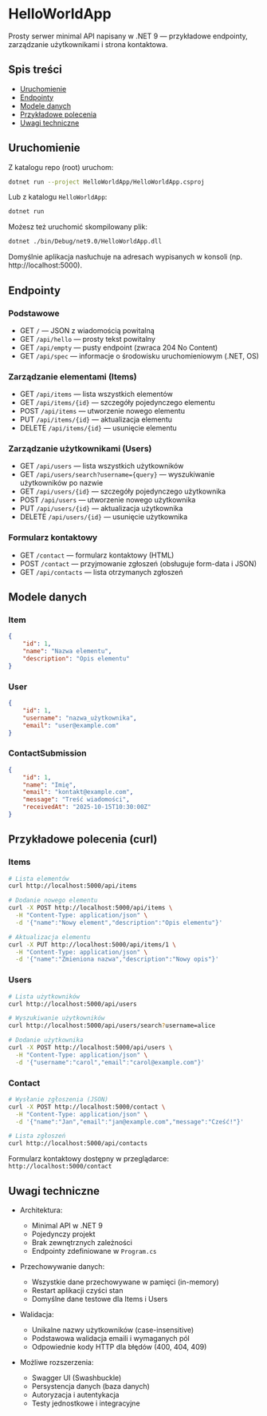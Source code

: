 # HelloWorldApp

Prosty serwer minimal API napisany w .NET 9 — przykładowe endpointy, zarządzanie użytkownikami i strona kontaktowa.

## Spis treści
- [Uruchomienie](#uruchomienie)
- [Endpointy](#endpointy)
- [Modele danych](#modele-danych)
- [Przykładowe polecenia](#przykładowe-polecenia-curl)
- [Uwagi techniczne](#uwagi-techniczne)

## Uruchomienie

Z katalogu repo (root) uruchom:

```bash
dotnet run --project HelloWorldApp/HelloWorldApp.csproj
```

Lub z katalogu `HelloWorldApp`:

```bash
dotnet run
```

Możesz też uruchomić skompilowany plik:

```bash
dotnet ./bin/Debug/net9.0/HelloWorldApp.dll
```

Domyślnie aplikacja nasłuchuje na adresach wypisanych w konsoli (np. http://localhost:5000).

## Endpointy

### Podstawowe
- GET `/` — JSON z wiadomością powitalną
- GET `/api/hello` — prosty tekst powitalny
- GET `/api/empty` — pusty endpoint (zwraca 204 No Content)
- GET `/api/spec` — informacje o środowisku uruchomieniowym (.NET, OS)

### Zarządzanie elementami (Items)
- GET `/api/items` — lista wszystkich elementów
- GET `/api/items/{id}` — szczegóły pojedynczego elementu
- POST `/api/items` — utworzenie nowego elementu
- PUT `/api/items/{id}` — aktualizacja elementu
- DELETE `/api/items/{id}` — usunięcie elementu

### Zarządzanie użytkownikami (Users)
- GET `/api/users` — lista wszystkich użytkowników
- GET `/api/users/search?username={query}` — wyszukiwanie użytkowników po nazwie
- GET `/api/users/{id}` — szczegóły pojedynczego użytkownika
- POST `/api/users` — utworzenie nowego użytkownika
- PUT `/api/users/{id}` — aktualizacja użytkownika
- DELETE `/api/users/{id}` — usunięcie użytkownika

### Formularz kontaktowy
- GET `/contact` — formularz kontaktowy (HTML)
- POST `/contact` — przyjmowanie zgłoszeń (obsługuje form-data i JSON)
- GET `/api/contacts` — lista otrzymanych zgłoszeń

## Modele danych

### Item
```json
{
    "id": 1,
    "name": "Nazwa elementu",
    "description": "Opis elementu"
}
```

### User
```json
{
    "id": 1,
    "username": "nazwa_użytkownika",
    "email": "user@example.com"
}
```

### ContactSubmission
```json
{
    "id": 1,
    "name": "Imię",
    "email": "kontakt@example.com",
    "message": "Treść wiadomości",
    "receivedAt": "2025-10-15T10:30:00Z"
}
```

## Przykładowe polecenia (curl)

### Items
```bash
# Lista elementów
curl http://localhost:5000/api/items

# Dodanie nowego elementu
curl -X POST http://localhost:5000/api/items \
  -H "Content-Type: application/json" \
  -d '{"name":"Nowy element","description":"Opis elementu"}'

# Aktualizacja elementu
curl -X PUT http://localhost:5000/api/items/1 \
  -H "Content-Type: application/json" \
  -d '{"name":"Zmieniona nazwa","description":"Nowy opis"}'
```

### Users
```bash
# Lista użytkowników
curl http://localhost:5000/api/users

# Wyszukiwanie użytkowników
curl http://localhost:5000/api/users/search?username=alice

# Dodanie użytkownika
curl -X POST http://localhost:5000/api/users \
  -H "Content-Type: application/json" \
  -d '{"username":"carol","email":"carol@example.com"}'
```

### Contact
```bash
# Wysłanie zgłoszenia (JSON)
curl -X POST http://localhost:5000/contact \
  -H "Content-Type: application/json" \
  -d '{"name":"Jan","email":"jan@example.com","message":"Cześć!"}'

# Lista zgłoszeń
curl http://localhost:5000/api/contacts
```

Formularz kontaktowy dostępny w przeglądarce: `http://localhost:5000/contact`

## Uwagi techniczne

- Architektura:
  - Minimal API w .NET 9
  - Pojedynczy projekt
  - Brak zewnętrznych zależności
  - Endpointy zdefiniowane w `Program.cs`

- Przechowywanie danych:
  - Wszystkie dane przechowywane w pamięci (in-memory)
  - Restart aplikacji czyści stan
  - Domyślne dane testowe dla Items i Users

- Walidacja:
  - Unikalne nazwy użytkowników (case-insensitive)
  - Podstawowa walidacja emaili i wymaganych pól
  - Odpowiednie kody HTTP dla błędów (400, 404, 409)

- Możliwe rozszerzenia:
  - Swagger UI (Swashbuckle)
  - Persystencja danych (baza danych)
  - Autoryzacja i autentykacja
  - Testy jednostkowe i integracyjne
